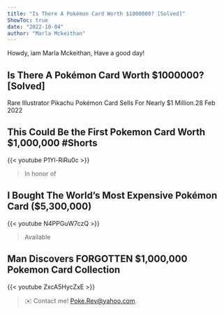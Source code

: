 ```yaml
---
title: "Is There A Pokémon Card Worth $1000000? [Solved]"
ShowToc: true 
date: "2022-10-04"
author: "Marla Mckeithan" 
---
```


Howdy, iam Marla Mckeithan, Have a good day!
## Is There A Pokémon Card Worth $1000000? [Solved]
 Rare Illustrator Pikachu Pokémon Card Sells For Nearly $1 Million.28 Feb 2022

## This Could Be the First Pokemon Card Worth $1,000,000 #Shorts
{{< youtube P1Yl-RiRu0c >}}
>In honor of 

## I Bought The World’s Most Expensive Pokémon Card ($5,300,000)
{{< youtube N4PPGuW7czQ >}}
>Available

## Man Discovers FORGOTTEN $1,000,000 Pokemon Card Collection
{{< youtube ZxcA5HycZxE >}}
>✉️ Contact me! Poke.Rev@yahoo.com.

